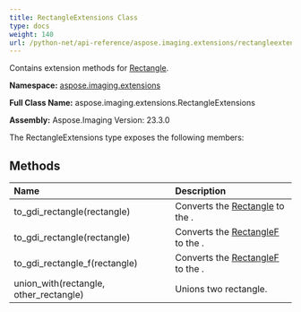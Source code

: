 ```yaml
---
title: RectangleExtensions Class
type: docs
weight: 140
url: /python-net/api-reference/aspose.imaging.extensions/rectangleextensions/
---
```


Contains extension methods for [Rectangle](/imaging/python-net/api-reference/aspose.imaging/rectangle/).

**Namespace:** [aspose.imaging.extensions](/imaging/python-net/api-reference/aspose.imaging.extensions/)

**Full Class Name:** aspose.imaging.extensions.RectangleExtensions

**Assembly:**  Aspose.Imaging Version: 23.3.0

The RectangleExtensions type exposes the following members:
## **Methods**
|**Name**|**Description**|
| :- | :- |
|to_gdi_rectangle(rectangle)|Converts the [Rectangle](/imaging/python-net/api-reference/aspose.imaging/rectangle/) to the .|
|to_gdi_rectangle(rectangle)|Converts the [RectangleF](/imaging/python-net/api-reference/aspose.imaging/rectanglef/) to the .|
|to_gdi_rectangle_f(rectangle)|Converts the [RectangleF](/imaging/python-net/api-reference/aspose.imaging/rectanglef/) to the .|
|union_with(rectangle, other_rectangle)|Unions two rectangle.|
